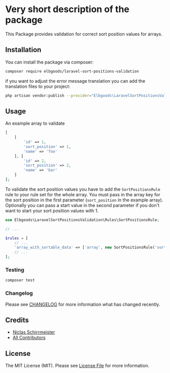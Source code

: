 # Very short description of the package

This Package provides validation for correct sort position values for arrays.

## Installation

You can install the package via composer:

```bash
composer require elbgoods/laravel-sort-positions-validation
```

if you want to adjust the error message translation you can add the translation files to your project:
```bash
php artisan vendor:publish --provider="Elbgoods\LaravelSortPositionsValidation\LaravelSortPositionsValidationServiceProvider" --tag=lang
```

## Usage

An example array to validate
```php
[
    [
        'id' => 1,
        'sort_position' => 1,
        'name' => 'foo'
    ], [
        'id' => 2,
        'sort_position' => 2,
        'name' => 'bar'
    ]
];
```

To validate the sort position values you have to add the `SortPositionsRule` rule to your rule set for the whole array.
You must pass in the array key for the sort position in the first parameter (`sort_position` in the example array).
Optionally you can pass a start value in the second parameter if you don't want to start your sort position values with 1.

```php
use Elbgoods\LaravelSortPositionsValidation\Rules\SortPositionsRule;

// ...

$rules = [
    // ...
    'array_with_sortable_data' => ['array', new SortPositionsRule('sort_position', 0)],
    // ...
];

```

### Testing

``` bash
composer test
```

### Changelog

Please see [CHANGELOG](CHANGELOG.md) for more information what has changed recently.


## Credits

- [Niclas Schirrmeister](https://github.com/eisfeuer)
- [All Contributors](../../contributors)

## License

The MIT License (MIT). Please see [License File](LICENSE.md) for more information.
